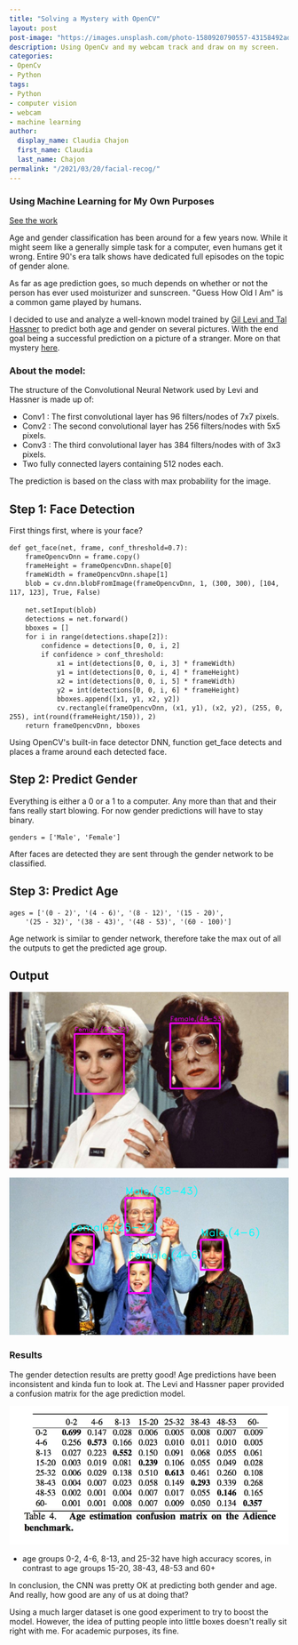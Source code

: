 ```yaml
---
title: "Solving a Mystery with OpenCV"
layout: post
post-image: "https://images.unsplash.com/photo-1580920790557-43158492adb5?ixlib=rb-1.2.1&ixid=MnwxMjA3fDB8MHxwaG90by1wYWdlfHx8fGVufDB8fHx8&auto=format&fit=crop&w=1470&q=80"
description: Using OpenCv and my webcam track and draw on my screen.
categories:
- OpenCv
- Python
tags:
- Python
- computer vision
- webcam
- machine learning
author:
  display_name: Claudia Chajon
  first_name: Claudia
  last_name: Chajon
permalink: "/2021/03/20/facial-recog/"
---
```

<h3>Using Machine Learning for My Own Purposes</h3>

[See the work](https://claudia-chajon.medium.com/solving-a-mystery-with-opencv-722bd12fb3c2)

Age and gender classification has been around for a few years now. While it might seem like a generally simple task for a computer, even humans get it wrong. Entire 90's era talk shows have dedicated full episodes on the topic of gender alone. 

As far as age prediction goes, so much depends on whether or not the person has ever used moisturizer and sunscreen. "Guess How Old I Am" is a common game played by humans.

I decided to use and analyze a well-known model trained by [Gil Levi and Tal Hassner](https://talhassner.github.io/home/publication/2015_CVPR) to predict both age and gender on several pictures. With the end goal being a successful prediction on a picture of a stranger. More on that mystery [here](https://claudia-chajon.medium.com/solving-a-mystery-with-opencv-722bd12fb3c2).

### About the model:

The structure of the Convolutional Neural Network used by Levi and Hassner is made up of: 

- Conv1 : The first convolutional layer has 96 filters/nodes of 7x7 pixels.
- Conv2 : The second convolutional layer has 256 filters/nodes with 5x5 pixels.
- Conv3 : The third convolutional layer has 384 filters/nodes with of 3x3 pixels.
- Two fully connected layers containing 512 nodes each.

The prediction is based on the class with max probability for the image.

## Step 1: Face Detection

First things first, where is your face?

```
def get_face(net, frame, conf_threshold=0.7):
    frameOpencvDnn = frame.copy()
    frameHeight = frameOpencvDnn.shape[0]
    frameWidth = frameOpencvDnn.shape[1]
    blob = cv.dnn.blobFromImage(frameOpencvDnn, 1, (300, 300), [104, 117, 123], True, False)

    net.setInput(blob)
    detections = net.forward()
    bboxes = []
    for i in range(detections.shape[2]):
        confidence = detections[0, 0, i, 2]
        if confidence > conf_threshold:
            x1 = int(detections[0, 0, i, 3] * frameWidth)
            y1 = int(detections[0, 0, i, 4] * frameHeight)
            x2 = int(detections[0, 0, i, 5] * frameWidth)
            y2 = int(detections[0, 0, i, 6] * frameHeight)
            bboxes.append([x1, y1, x2, y2])
            cv.rectangle(frameOpencvDnn, (x1, y1), (x2, y2), (255, 0, 255), int(round(frameHeight/150)), 2)
    return frameOpencvDnn, bboxes

```


Using OpenCV's built-in face detector DNN, function get_face detects and places a frame around each detected face.

## Step 2: Predict Gender

Everything is either a 0 or a 1 to a computer. Any more than that and their fans really start blowing. For now gender predictions will have to stay binary. 

```
genders = ['Male', 'Female']
```

After faces are detected they are sent through the gender network to be classified.

## Step 3: Predict Age

```
ages = ['(0 - 2)', '(4 - 6)', '(8 - 12)', '(15 - 20)', 
	'(25 - 32)', '(38 - 43)', '(48 - 53)', '(60 - 100)']
```

Age network is similar to gender network, therefore take the max out of all the outputs to get the predicted age group.

## Output

![result](/assets/images/blog_post_images/toots.png) 

![result](/assets/images/blog_post_images/oh.png)

### Results

The gender detection results are pretty good! Age predictions have been inconsistent and kinda fun to look at. The Levi and Hassner paper provided a confusion matrix for the age prediction model.

![matrix](/assets/images/blog_post_images/age-estimation-confusion-matrix.jpg)

- age groups 0-2, 4-6, 8-13, and 25-32 have high accuracy scores, in contrast to age groups 15-20, 38-43, 48-53 and 60+

In conclusion, the CNN was pretty OK at predicting both gender and age. And really, how good are any of us at doing that?

Using a much larger dataset is one good experiment to try to boost the model. However, the idea of putting people into little boxes doesn't really sit right with me. For academic purposes, its fine.
